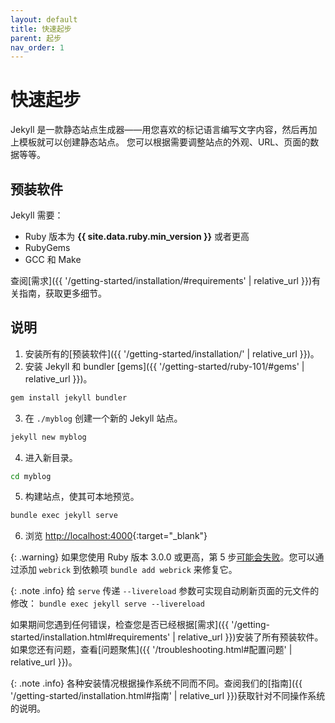 ```yaml
---
layout: default
title: 快速起步
parent: 起步
nav_order: 1
---
```


# 快速起步

Jekyll 是一款静态站点生成器——用您喜欢的标记语言编写文字内容，然后再加上模板就可以创建静态站点。
您可以根据需要调整站点的外观、URL、页面的数据等等。 

## 预装软件

Jekyll 需要：

* Ruby 版本为 **{{ site.data.ruby.min_version }}** 或者更高
* RubyGems
* GCC 和 Make

查阅[需求]({{ '/getting-started/installation/#requirements' | relative_url }})有关指南，获取更多细节。

## 说明

1. 安装所有的[预装软件]({{ '/getting-started/installation/' | relative_url }})。
2. 安装 Jekyll 和 bundler [gems]({{ '/getting-started/ruby-101/#gems' | relative_url }})。
```sh
gem install jekyll bundler
```
3. 在 `./myblog` 创建一个新的 Jekyll 站点。
```sh
jekyll new myblog
```
4. 进入新目录。
```sh
cd myblog
```
5. 构建站点，使其可本地预览。
```sh
bundle exec jekyll serve
```
6. 浏览 [http://localhost:4000](http://localhost:4000){:target="_blank"}

{: .warning}
如果您使用 Ruby 版本 3.0.0 或更高，第 5 步[可能会失败](https://github.com/github/pages-gem/issues/752)。您可以通过添加 `webrick` 到依赖项 `bundle add webrick` 来修复它。

{: .note .info}
给 `serve` 传递 `--livereload` 参数可实现自动刷新页面的元文件的修改： `bundle exec jekyll serve --livereload`


如果期间您遇到任何错误，检查您是否已经根据[需求]({{ '/getting-started/installation.html#requirements' | relative_url }})安装了所有预装软件。如果您还有问题，查看[问题聚焦]({{ '/troubleshooting.html#配置问题' | relative_url }})。

{: .note .info}
各种安装情况根据操作系统不同而不同。查阅我们的[指南]({{ '/getting-started/installation.html#指南' | relative_url }})获取针对不同操作系统的说明。
